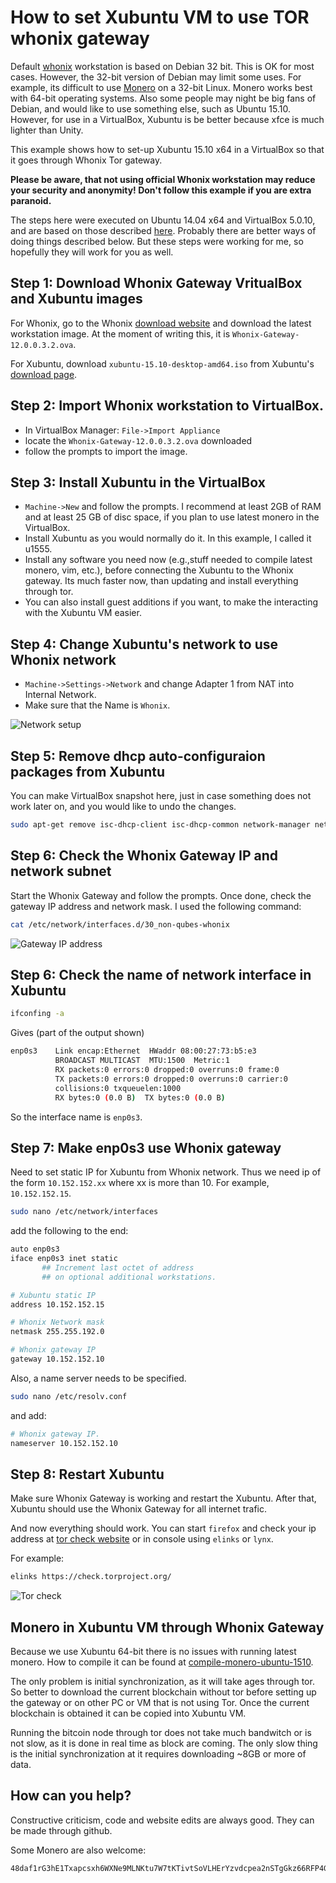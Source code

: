 # How to set Xubuntu VM to use TOR whonix gateway

Default [whonix](https://www.whonix.org/) workstation is
based on Debian 32 bit. This is OK for most cases. However, the 32-bit version
of Debian may limit some uses. For example, its difficult to use
[Monero](https://getmonero.org/) on a 32-bit Linux. Monero works best
with 64-bit operating systems. Also some people may night be big fans of Debian,
and would like to use something else, such as Ubuntu 15.10. However, for use in a VirtualBox,
Xubuntu is be better because xfce is much lighter than Unity.

This example shows how to set-up Xubuntu 15.10 x64 in a VirtualBox so that it
goes through Whonix Tor gateway.

**Please be aware, that not using official
Whonix workstation may reduce your security and anonymity!
Don't follow this example if you are extra paranoid.**

The steps here were executed on Ubuntu 14.04 x64 and VirtualBox 5.0.10, and are based on those described [here](https://www.whonix.org/wiki/Ubuntu). Probably there are better ways of doing things described below. But these steps were working for me, so hopefully they will work for you as well.


## Step 1: Download Whonix Gateway VritualBox and Xubuntu images

For Whonix, go to the Whonix [download website](https://www.whonix.org/wiki/Download)
and download the latest workstation image. At the moment of writing this,
 it is `Whonix-Gateway-12.0.0.3.2.ova`.

 For Xubuntu, download `xubuntu-15.10-desktop-amd64.iso` from Xubuntu's [download
 page](http://xubuntu.org/getxubuntu/).


 ## Step 2: Import Whonix workstation to VirtualBox.

  - In VirtualBox Manager: `File->Import Appliance`
  - locate the `Whonix-Gateway-12.0.0.3.2.ova` downloaded
  - follow the prompts to import the image.

## Step 3: Install Xubuntu in the VirtualBox

  - `Machine->New` and follow the prompts. I recommend at least 2GB of RAM and at least 25 GB of disc space, if you plan to use latest monero in
     the VirtualBox.       
  - Install Xubuntu as you would normally do it. In this example, I called it u1555.
  - Install any software you need now (e.g.,stuff needed to compile latest monero, vim, etc.),
   before connecting the Xubuntu to the Whonix gateway. Its much faster now, than updating
   and install everything through tor.
  - You can also install guest additions if you want, to make the interacting with the Xubuntu VM easier.


## Step 4: Change Xubuntu's network to use Whonix network

 - `Machine->Settings->Network` and change Adapter 1 from NAT into Internal Network.
 - Make sure that the Name is `Whonix`.

![Network setup](https://raw.githubusercontent.com/moneroexamples/xubuntu-vm-through-whonix-gateway/master/img/network_setup.jpg)

## Step 5: Remove dhcp auto-configuraion packages from Xubuntu

You can make VirtualBox snapshot here, just in case something does not work later on,
and you would like to undo the changes.

```bash
sudo apt-get remove isc-dhcp-client isc-dhcp-common network-manager network-manager-gnome resolvconf
```
## Step 6: Check the Whonix Gateway IP and network subnet

Start the Whonix Gateway and follow the prompts. Once done, check the gateway IP address and network mask.
I used the following command:

```bash
cat /etc/network/interfaces.d/30_non-qubes-whonix
```

![Gateway IP address](https://raw.githubusercontent.com/moneroexamples/xubuntu-vm-through-whonix-gateway/master/img/gateway_ip.jpg)


## Step 6: Check the name of network interface in Xubuntu

```bash
ifconfing -a
```

Gives (part of the output shown)

```bash
enp0s3    Link encap:Ethernet  HWaddr 08:00:27:73:b5:e3  
          BROADCAST MULTICAST  MTU:1500  Metric:1
          RX packets:0 errors:0 dropped:0 overruns:0 frame:0
          TX packets:0 errors:0 dropped:0 overruns:0 carrier:0
          collisions:0 txqueuelen:1000
          RX bytes:0 (0.0 B)  TX bytes:0 (0.0 B)
```

So the interface name is `enp0s3`.


## Step 7: Make enp0s3 use Whonix gateway

Need to set static IP for Xubuntu from Whonix network. Thus we need ip of the form
`10.152.152.xx` where xx is more than 10. For example, `10.152.152.15`.

```bash
sudo nano /etc/network/interfaces
```

add the following to the end:

```bash
auto enp0s3
iface enp0s3 inet static
       ## Increment last octet of address
       ## on optional additional workstations.

# Xubuntu static IP
address 10.152.152.15  

# Whonix Network mask
netmask 255.255.192.0  

# Whonix gateway IP
gateway 10.152.152.10  

```

Also, a name server needs to be specified.

```bash
sudo nano /etc/resolv.conf
```

and add:

```bash
# Whonix gateway IP.
nameserver 10.152.152.10
```

## Step 8: Restart Xubuntu

Make sure Whonix Gateway is working and restart the Xubuntu. After that, Xubuntu should use
the Whonix Gateway for all internet trafic.

And now everything should work. You can start `firefox` and check your ip address at [tor check website](https://check.torproject.org/) or in console using `elinks` or `lynx`.

For example:

```bash
elinks https://check.torproject.org/
```

![Tor check](https://raw.githubusercontent.com/moneroexamples/xubuntu-vm-through-whonix-gateway/master/img/tor_check.jpg)



## Monero in Xubuntu VM through Whonix Gateway

Because we use Xubuntu 64-bit there is no issues with running
latest monero. How to compile it can be found at
[compile-monero-ubuntu-1510](http://moneroexamples.github.io/compile-monero-ubuntu-1510/).

The only problem is initial synchronization, as it will take ages
through tor. So better to download the current blockchain without tor before setting up the gateway or on other PC or VM that is not using Tor. Once the current
blockchain is obtained it can be copied into Xubuntu VM.

Running the bitcoin node through tor does not take much bandwitch
or is not slow, as it is done in real time as block are coming. The only slow thing is the initial synchronization at it requires downloading ~8GB or more of data.


## How can you help?

Constructive criticism, code and website edits are always good. They can be made through github.

Some Monero are also welcome:
```
48daf1rG3hE1Txapcsxh6WXNe9MLNKtu7W7tKTivtSoVLHErYzvdcpea2nSTgGkz66RFP4GKVAsTV14v6G3oddBTHfxP6tU
```    
